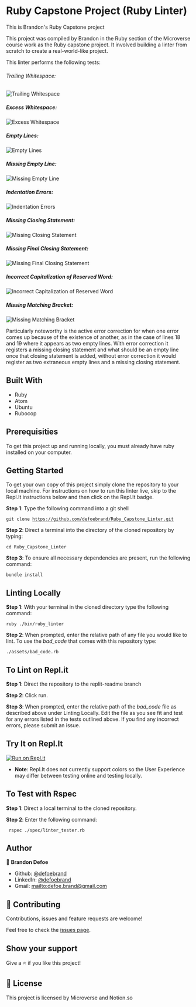 # Ruby Capstone Project (Ruby Linter)

This is Brandon's Ruby Capstone project

This project was compiled by Brandon in the Ruby section of the Microverse course work as the Ruby capstone project. It involved building a linter from scratch to create a real-world-like project.

This linter performs the following tests:

###### Trailing Whitespace:

![Trailing Whitespace](assets/trailing_space.png)

##### Excess Whitespace:

![Excess Whitespace](assets/excess_space.png)

##### Empty Lines:

![Empty Lines](assets/extra_lines.png)

##### Missing Empty Line:

![Missing Empty Line](assets/missing_line.png)

##### Indentation Errors:

![Indentation Errors](assets/indentations.png)

##### Missing Closing Statement:

![Missing Closing Statement](assets/missing_end.png)

##### Missing Final Closing Statement:

![Missing Final Closing Statement](assets/final_closing_statement.png)

##### Incorrect Capitalization of Reserved Word:

![Incorrect Capitalization of Reserved Word](assets/capitalization.png)

##### Missing Matching Bracket:

![Missing Matching Bracket](assets/matching_brackets.png)

Particularly noteworthy is the active error correction for when one error comes up because of the existence of another, as in the case of lines 18 and 19 where it appears as two empty lines. With error correction it registers a missing closing statement and what should be an empty line once that closing statement is added, without error correction it would register as two extraneous empty lines and a missing closing statement.

## Built With

-   Ruby
-   Atom
-   Ubuntu
-   Rubocop

## Prerequisities

To get this project up and running locally, you must already have ruby installed on your computer.

## Getting Started

To get your own copy of this project simply clone the repository to your local machine. For instructions on how to run this linter live, skip to the Repl.It instructions below and then click on the Repl.It badge.

**Step 1**: Type the following command into a git shell

<code>git clone <https://github.com/defoebrand/Ruby_Capstone_Linter.git></code>

**Step 2**: Direct a terminal into the directory of the cloned repository by typing:

<code>cd Ruby_Capstone_Linter</code>

**Step 3**: To ensure all necessary dependencies are present, run the following command:

<code>bundle install</code>

## Linting Locally

**Step 1**: With your terminal in the cloned directory type the following command:

<code>ruby ./bin/ruby_linter</code>

**Step 2**: When prompted, enter the relative path of any file you would like to lint. To use the _bad_code_ that comes with this repository type:

<code>./assets/bad_code.rb</code>

## To Lint on Repl.it

**Step 1**: Direct the repository to the replit-readme branch

**Step 2**: Click run.

**Step 3**: When prompted, enter the relative path of the _bad_code_ file as described above under Linting Locally. Edit the file as you see fit and test for any errors listed in the tests outlined above. If you find any incorrect errors, please submit an issue.

## Try It on Repl.It

[![Run on Repl.it](https://repl.it/badge/github/defoebrand/Ruby_Capstone_Linter)](https://repl.it/github/defoebrand/Ruby_Capstone_Linter)

-   **Note**: Repl.It does not currently support colors so the User Experience may differ between testing online and testing locally.

## To Test with Rspec

**Step 1**: Direct a local terminal to the cloned repository.

**Step 2**: Enter the following command:

<code> rspec ./spec/linter_tester.rb </code>

## Author

👤 **Brandon Defoe**

-   Github: [@defoebrand](https://github.com/defoebrand)
-   LinkedIn: [@defoebrand](https://www.linkedin.com/in/defoebrand/)
-   Gmail: <mailto:defoe.brand@gmail.com>

## 🤝 Contributing

Contributions, issues and feature requests are welcome!

Feel free to check the [issues page](issues/).

## Show your support

Give a ⭐️ if you like this project!

## 📝 License

This project is licensed by Microverse and Notion.so
